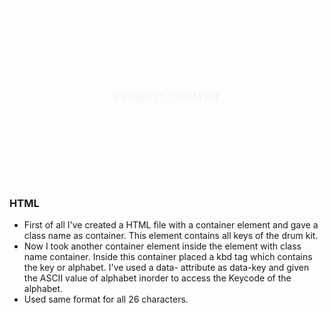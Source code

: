 <h1 style="color:white; font-size:30px;text-align:center;">JavaScript 30 Challenge✨</h1>

<h2 style="color:white;text-align:center;">Thank you for visiting my JavaScript 30 Challenge repository! 🚀</h2>
<h3 style="color:whitesmoke;text-align:center;font-family:Roboto">PROJECT1 : DRUM KIT </h3>
<p style="color:white; font-size:15px;text-align:justify;">I've finished the Drum Kit, the challenge's initial project. For this project, a virtual drum set was made, with a separate drum sound assigned to each note on the keyboard. It was an excellent practice in event handling and DOM manipulation.</p>
<p style="color:white; font-size:15px;text-align:justify;"><b>What you'll discover...</b>
<h3>HTML</h3>
<ul type="disc">
<li>First of all I've created a HTML file with a container element and gave a class name as container. This element contains all keys of the drum kit.</li>
<li>Now I took another container element inside the element with class name container. Inside this container placed a kbd tag which contains the key or alphabet. I've used a data- attribute as data-key and given the ASCII value of alphabet inorder to access the Keycode of the alphabet.</li>
<li>Used same format for all 26 characters.</li></ul>
<ul type="disc"></ul></p>

